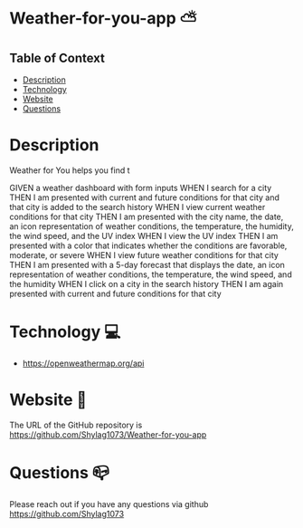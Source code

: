 # Weather-for-you-app ⛅ 


## Table of Context 

* [Description](#description)
* [Technology](#Technology)
* [Website](#website)
* [Questions](#questions)


# Description 

Weather for You helps you find t

GIVEN a weather dashboard with form inputs
WHEN I search for a city
THEN I am presented with current and future conditions for that city and that city is added to the search history
WHEN I view current weather conditions for that city
THEN I am presented with the city name, the date, an icon representation of weather conditions, the temperature, the humidity, the wind speed, and the UV index
WHEN I view the UV index
THEN I am presented with a color that indicates whether the conditions are favorable, moderate, or severe
WHEN I view future weather conditions for that city
THEN I am presented with a 5-day forecast that displays the date, an icon representation of weather conditions, the temperature, the wind speed, and the humidity
WHEN I click on a city in the search history
THEN I am again presented with current and future conditions for that city

# Technology 💻

- https://openweathermap.org/api

# Website 🐙 

The URL of the GitHub repository is https://github.com/Shylag1073/Weather-for-you-app
 

# Questions 📪 

Please reach out if you have any questions via github https://github.com/Shylag1073

